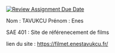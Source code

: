 [![Review Assignment Due Date](https://classroom.github.com/assets/deadline-readme-button-24ddc0f5d75046c5622901739e7c5dd533143b0c8e959d652212380cedb1ea36.svg)](https://classroom.github.com/a/DLDyybNZ)

Nom : TAVUKCU
Prénom : Enes

SAE 401 : Site de référenecement de films

lien du site : https://filmet.enestavukcu.fr/ 